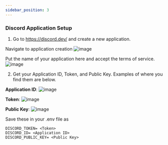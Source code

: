 ```yaml
---
sidebar_position: 3
---
```


### Discord Application Setup

1. Go to https://discord.dev/ and create a new application.

Navigate to application creation
![image](https://github.com/UMLCloudComputing/rowdybot/assets/136134023/faa98e19-935e-4d27-a37d-afccdbb9cc77)

Put the name of your application here and accept the terms of service.
![image](https://github.com/UMLCloudComputing/rowdybot/assets/136134023/cf796994-3e4d-4e8f-b208-0e191fa0a6d3)

2. Get your Application ID, Token, and Public Key. Examples of where you find them are below.

**Application ID**:
![image](https://github.com/UMLCloudComputing/rowdybot/assets/136134023/fc627f8a-ef30-4a3a-a8e3-1fc1dff7884c)

**Token**:
![image](https://github.com/UMLCloudComputing/rowdybot/assets/136134023/bead23af-2180-4ad3-a254-afb1d1d2121a)

**Public Key**:
![image](https://github.com/UMLCloudComputing/rowdybot/assets/136134023/595f713f-c415-4b1d-937f-86929e0c5e00)

Save these in your .env file as
```
DISCORD_TOKEN= <Token>
DISCORD_ID= <Application ID>
DISCORD_PUBLIC_KEY= <Public Key>
```